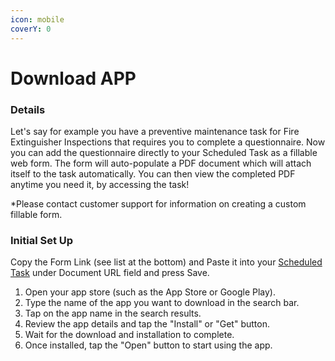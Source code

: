 ```yaml
---
icon: mobile
coverY: 0
---
```


# Download APP

### Details

Let's say for example you have a preventive maintenance task for Fire Extinguisher Inspections that requires you to complete a questionnaire. Now you can add the questionnaire directly to your Scheduled Task as a fillable web form. The form will auto-populate a PDF document which will attach itself to the task automatically. You can then view the completed PDF anytime you need it, by accessing the task!

\*Please contact customer support for information on creating a custom fillable form.

&#x20;

### Initial Set Up

Copy the Form Link (see list at the bottom) and Paste it into your [Scheduled Task](https://maintenancecarewiki.helpdocsonline.com/creating-a-scheduled-task) under Document URL field and press Save.







1. Open your app store (such as the App Store or Google Play).
2. Type the name of the app you want to download in the search bar.
3. Tap on the app name in the search results.
4. Review the app details and tap the "Install" or "Get" button.
5. Wait for the download and installation to complete.
6. Once installed, tap the "Open" button to start using the app.
